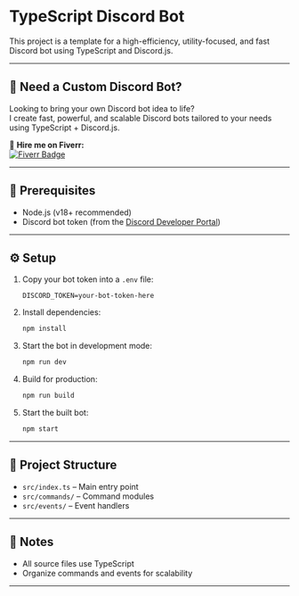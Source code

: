 # TypeScript Discord Bot

This project is a template for a high-efficiency, utility-focused, and fast Discord bot using TypeScript and Discord.js.

---

## 🚀 Need a Custom Discord Bot?

Looking to bring your own Discord bot idea to life?  
I create fast, powerful, and scalable Discord bots tailored to your needs using TypeScript + Discord.js.

🎯 **Hire me on Fiverr:**  
[![Fiverr Badge](https://img.shields.io/badge/Fiverr-Order%20Your%20Bot-green?style=for-the-badge&logo=fiverr)](https://www.fiverr.com/thomas_cobb23/create-a-discord-bot-for-you)

---

## 🧰 Prerequisites

- Node.js (v18+ recommended)  
- Discord bot token (from the [Discord Developer Portal](https://discord.com/developers/applications))

---

## ⚙️ Setup

1. Copy your bot token into a `.env` file:
   ```env
   DISCORD_TOKEN=your-bot-token-here
   ```

2. Install dependencies:
   ```bash
   npm install
   ```

3. Start the bot in development mode:
   ```bash
   npm run dev
   ```

4. Build for production:
   ```bash
   npm run build
   ```

5. Start the built bot:
   ```bash
   npm start
   ```

---

## 📁 Project Structure

- `src/index.ts` – Main entry point  
- `src/commands/` – Command modules  
- `src/events/` – Event handlers  

---

## 📌 Notes

- All source files use TypeScript  
- Organize commands and events for scalability  

---

